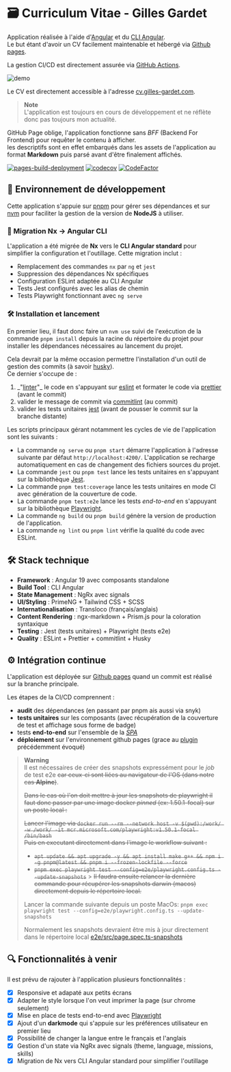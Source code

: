 # 🗃 Curriculum Vitae - Gilles Gardet

Application réalisée à l'aide d'[Angular](https://angular.io/) et du [CLI Angular](https://angular.io/cli).  
Le but étant d'avoir un CV facilement maintenable et hébergé via [Github pages](https://pages.github.com/).

La gestion CI/CD est directement assurée via [GitHub Actions](https://fr.github.com/features/actions).

![demo](./src/assets/pictures/demo.gif)

Le CV est directement accessible à l'adresse [cv.gilles-gardet.com](https://cv.gilles-gardet.com).

> **Note**  
> L'application est toujours en cours de développement et ne réflète donc pas toujours mon actualité.

GitHub Page oblige, l'application fonctionne sans _BFF_ (Backend For Frontend) pour requêter le contenu à afficher.  
les descriptifs sont en effet embarqués dans les assets de l'application au format **Markdown** puis parsé avant d'être finalement affichés.

[![pages-build-deployment](https://github.com/gilles-gardet/gilles-gardet.github.io/actions/workflows/pages/pages-build-deployment/badge.svg?branch=pages)](https://github.com/gilles-gardet/gilles-gardet.github.io/actions/workflows/pages/pages-build-deployment)
[![codecov](https://codecov.io/gh/gilles-gardet/gilles-gardet.github.io/branch/master/graph/badge.svg?token=MJD58OG7SA)](https://codecov.io/gh/gilles-gardet/gilles-gardet.github.io)
[![CodeFactor](https://www.codefactor.io/repository/github/gilles-gardet/gilles-gardet.github.io/badge)](https://www.codefactor.io/repository/github/gilles-gardet/gilles-gardet.github.io)

## 🚀 Environnement de développement

Cette application s'appuie sur [pnpm](https://pnpm.io/) pour gérer ses dépendances et sur [nvm](https://github.com/nvm-sh/nvm) pour faciliter la gestion de la version de **NodeJS** à utiliser.

### 🔄 Migration Nx → Angular CLI

L'application a été migrée de **Nx** vers le **CLI Angular standard** pour simplifier la configuration et l'outillage. Cette migration inclut :

- Remplacement des commandes `nx` par `ng` et `jest` 
- Suppression des dépendances Nx spécifiques
- Configuration ESLint adaptée au CLI Angular
- Tests Jest configurés avec les alias de chemin
- Tests Playwright fonctionnant avec `ng serve`

### 🛠️ Installation et lancement

En premier lieu, il faut donc faire un `nvm use` suivi de l'exécution de la commande `pnpm install` depuis la racine du répertoire du projet pour installer les dépendances nécessaires au lancement du projet.

Cela devrait par la même occasion permettre l'installation d'un outil de gestion des commits (à savoir [husky](https://typicode.github.io/husky/#/)).  
Ce dernier s'occupe de :

1. _"[linter](<https://en.wikipedia.org/wiki/Lint_(software)>)"\_ le code en s'appuyant sur [eslint](https://eslint.org/) et formater le code via [prettier](https://prettier.io/) (avant le commit)
2. valider le message de commit via [commitlint](https://commitlint.js.org/#/) (au commit)
3. valider les tests unitaires [jest](https://jestjs.io/) (avant de pousser le commit sur la branche distante)

Les scripts principaux gérant notamment les cycles de vie de l'application sont les suivants :

- La commande `ng serve` ou `pnpm start` démarre l'application à l'adresse suivante par défaut `http://localhost:4200/`. L'application se recharge automatiquement en cas de changement des fichiers sources du projet.
- La commande `jest` ou `pnpm test` lance les tests unitaires en s'appuyant sur la bibliothèque [Jest](https://jestjs.io/).
- La commande `pnpm test:coverage` lance les tests unitaires en mode CI avec génération de la couverture de code.
- La commande `pnpm test:e2e` lance les tests _end-to-end_ en s'appuyant sur la bibliothèque [Playwright](https://playwright.dev/).
- La commande `ng build` ou `pnpm build` génère la version de production de l'application.
- La commande `ng lint` ou `pnpm lint` vérifie la qualité du code avec ESLint.

## 🛠️ Stack technique

- **Framework** : Angular 19 avec composants standalone
- **Build Tool** : CLI Angular
- **State Management** : NgRx avec signals
- **UI/Styling** : PrimeNG + Tailwind CSS + SCSS
- **Internationalisation** : Transloco (français/anglais)
- **Content Rendering** : ngx-markdown + Prism.js pour la coloration syntaxique
- **Testing** : Jest (tests unitaires) + Playwright (tests e2e)
- **Quality** : ESLint + Prettier + commitlint + Husky

## ⚙️ Intégration continue

L'application est déployée sur [Github pages](https://pages.github.com/) quand un commit est réalisé sur la branche principale.

Les étapes de la CI/CD comprennent :

- **audit** des dépendances (en passant par pnpm ais aussi via snyk)
- **tests unitaires** sur les composants (avec récupération de la couverture de test et affichage sous forme de badge)
- tests **end-to-end** sur l'ensemble de la _[SPA](https://developer.mozilla.org/fr/docs/Glossary/SPA)_
- **déploiement** sur l'environnement github pages (grace au [plugin](https://github.com/marketplace/actions/deploy-to-github-pages) précédemment évoqué)

> **Warning**  
> Il est nécessaires de créer des snapshots expressément pour le _job_ de test e2e ~~car ceux-ci sont liées au navigateur de l'OS (dans notre cas **Alpine**)~~.
>
> ~~Dans le cas où l'on doit mettre à jour les snapshots de playwright il faut donc passer par une image docker _pinned_ (ex: 1.50.1-focal) sur un poste local :~~
>
> ~~Lancer l'image via `docker run --rm --network host -v $(pwd):/work/ -w /work/ -it mcr.microsoft.com/playwright:v1.50.1-focal /bin/bash`  
> Puis en executant directement dans l'image le workflow suivant :~~
>
> - ~~`apt update && apt upgrade -y && apt install make g++ && npm i -g pnpm@latest && pnpm i --frozen-lockfile --force`~~
> - ~~`pnpm exec playwright test --config=e2e/playwright.config.ts --update-snapshots`~~ > ~~Il faudra ensuite relancer la dernière commande pour récupérer les snapshots darwin (macos) directement depuis le répertoire local.~~
>
> Lancer la commande suivante depuis un poste MacOs: `pnpm exec playwright test --config=e2e/playwright.config.ts --update-snapshots`
>
> Normalement les snapshots devraient être mis à jour directement dans le répertoire local [e2e/src/page.spec.ts-snapshots](./e2e/src/page.spec.ts-snapshots)

## 🔍 Fonctionnalités à venir

Il est prévu de rajouter à l'application plusieurs fonctionnalités :

- [x] Responsive et adapaté aux petits écrans
- [x] Adapter le style lorsque l'on veut imprimer la page (sur chrome seulement)
- [x] Mise en place de tests end-to-end avec [Playwright](https://playwright.dev/)
- [x] Ajout d'un **darkmode** qui s'appuie sur les préférences utilisateur en premier lieu
- [x] Possibilité de changer la langue entre le français et l'anglais
- [x] Gestion d'un state via NgRx avec signals (theme, language, missions, skills)
- [x] Migration de Nx vers CLI Angular standard pour simplifier l'outillage
